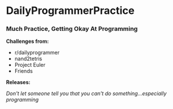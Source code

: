 # DailyProgrammerPractice
<h3>Much Practice, Getting Okay At Programming</h3>
<b>Challenges from:</b>
<ul>
<li>r/dailyprogrammer</li>
<li>nand2tetris</li>
<li>Project Euler</li>
<li>Friends</li>
</ul>

<b>Releases:</b>

<i>Don't let someone tell you that you can't do something...especially programming</i>
